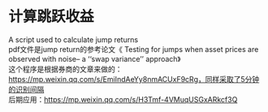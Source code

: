 # 计算跳跃收益
A script used to calculate jump returns  
pdf文件是jump return的参考论文《 Testing for jumps when asset prices are observed with noise– a ‘‘swap variance’’
 approach》  
这个程序是根据券商的文章来做的：https://mp.weixin.qq.com/s/EmiIndAeYy8nmACUxF9cRg，同样采取了5分钟的识别间隔  
后期应用：https://mp.weixin.qq.com/s/H3Tmf-4VMuqUSGxARkcf3Q  
